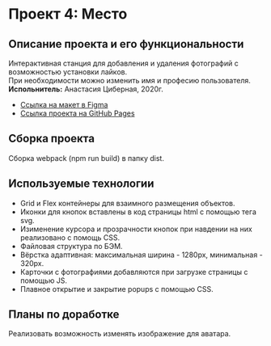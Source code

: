 # Проект 4: Место

## Описание проекта и его функциональности
Интерактивная станция для добавления и удаления фотографий с возможностью установки лайков.  
При необходимости можно изменить имя и професию пользователя.  
**Испольнитель:** Анастасия Циберная, 2020г.
* [Ссылка на макет в Figma](https://www.figma.com/file/StZjf8HnoeLdiXS7dYrLAh/JavaScript.-Sprint-4)
* [Ссылка проекта на GitHub Pages](https://tsanastasia.github.io/mesto)

## Сборка проекта
Сборка webpack (npm run build) в папку dist.

## Используемые технологии
* Grid и Flex контейнеры для взаимного размещения объектов.
* Иконки для кнопок вставлены в код страницы html с помощью тега svg.
* Изименение курсора и прозрачности кнопок при навдении на них реализовано с помощь CSS.
* Файловая структура по БЭМ.
* Вёрстка адаптивная: максимальная ширина - 1280px, минимальная - 320px.
* Карточки с фотографиями добавляются при загрузке страницы с помощью JS.
* Плавное открытие и закрытие popups с помощью CSS.

## Планы по доработке
Реализовать возможность изменять изображение для аватара.